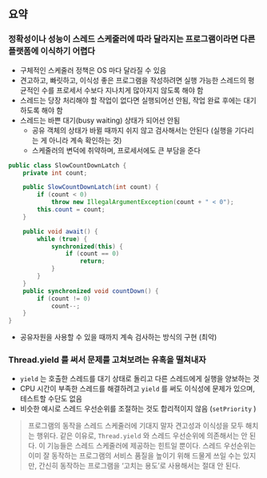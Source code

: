 ## 요약

### 정확성이나 성능이 스레드 스케줄러에 따라 달라지는 프로그램이라면 다른 플랫폼에 이식하기 어렵다
- 구체적인 스케줄러 정책은 OS 마다 달라질 수 있음
- 견고하고, 빠릿하고, 이식성 좋은 프로그램을 작성하려면 실행 가능한 스레드의 평균적인 수를 프로세서 수보다 지나치게 많아지지 않도록 해야 함
- 스레드는 당장 처리해야 할 작업이 없다면 실행되어선 안됨, 작업 완료 후에는 대기하도록 해야 함
- 스레드는 바쁜 대기(busy waiting) 상태가 되어선 안됨
    - 공유 객체의 상태가 바뀔 때까지 쉬지 않고 검사해서는 안된다 (실행을 기다리는 게 아니라 계속 확인하는 것)
    - 스케줄러의 변덕에 취약하며, 프로세서에도 큰 부담을 준다

```java
public class SlowCountDownLatch {
    private int count;

    public SlowCountDownLatch(int count) {
        if (count < 0)
            throw new IllegalArgumentException(count + " < 0");
        this.count = count;
    }

    public void await() {
        while (true) {
            synchronized(this) {
                if (count == 0)
                    return;
            }
        }
    }
    public synchronized void countDown() {
        if (count != 0)
            count--;
    }
}
```

- 공유자원을 사용할 수 있을 때까지 계속 검사하는 방식의 구현 (최악)

### Thread.yield 를 써서 문제를 고쳐보려는 유혹을 떨쳐내자

- `yield` 는 호출한 스레드를 대기 상태로 돌리고 다른 스레드에게 실행을 양보하는 것
- CPU 시간이 부족한 스레드를 해결하려고 `yield` 를 써도 이식성에 문제가 있으며, 테스트할 수단도 없음
- 비슷한 예시로 스레드 우선순위를 조절하는 것도 합리적이지 않음 (`setPriority` )

> 프로그램의 동작을 스레드 스케줄러에 기대지 말자 견고성과 이식성을 모두 해치는 행위다. 같은 이유로,
>`Thread.yield` 와 스레드 우선순위에 의존해서는 안 된다. 이 기능들은 스레드 스케줄러에 제공하는 힌트일 뿐이다.
>스레드 우선순위는 이미 잘 동작하는 프로그램의 서비스 품질을 높이기 위해 드물게 쓰일 수는 있지만, 간신히
> 동작하는 프로그램을 ‘고치는 용도’로 사용해서는 절대 안 된다.




